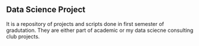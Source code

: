 ## Data Science Project

It is a repository of projects and scripts done in first semester of gradutation. They are either part of academic or my data sciecne consulting club projects. 
